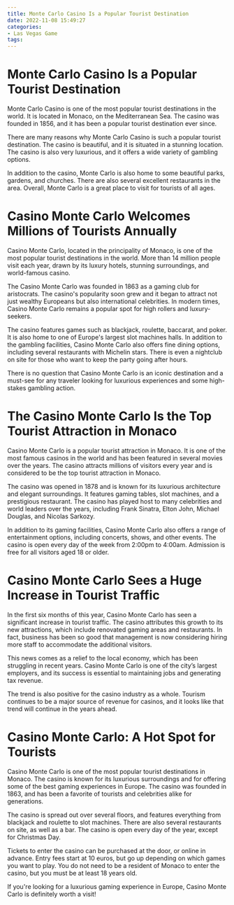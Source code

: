 ```yaml
---
title: Monte Carlo Casino Is a Popular Tourist Destination 
date: 2022-11-08 15:49:27
categories:
- Las Vegas Game
tags:
---
```



#  Monte Carlo Casino Is a Popular Tourist Destination 

Monte Carlo Casino is one of the most popular tourist destinations in the world. It is located in Monaco, on the Mediterranean Sea. The casino was founded in 1856, and it has been a popular tourist destination ever since.

There are many reasons why Monte Carlo Casino is such a popular tourist destination. The casino is beautiful, and it is situated in a stunning location. The casino is also very luxurious, and it offers a wide variety of gambling options.

In addition to the casino, Monte Carlo is also home to some beautiful parks, gardens, and churches. There are also several excellent restaurants in the area. Overall, Monte Carlo is a great place to visit for tourists of all ages.

#  Casino Monte Carlo Welcomes Millions of Tourists Annually 

Casino Monte Carlo, located in the principality of Monaco, is one of the most popular tourist destinations in the world. More than 14 million people visit each year, drawn by its luxury hotels, stunning surroundings, and world-famous casino.

The Casino Monte Carlo was founded in 1863 as a gaming club for aristocrats. The casino's popularity soon grew and it began to attract not just wealthy Europeans but also international celebrities. In modern times, Casino Monte Carlo remains a popular spot for high rollers and luxury-seekers.

The casino features games such as blackjack, roulette, baccarat, and poker. It is also home to one of Europe's largest slot machines halls. In addition to the gambling facilities, Casino Monte Carlo also offers fine dining options, including several restaurants with Michelin stars. There is even a nightclub on site for those who want to keep the party going after hours.

There is no question that Casino Monte Carlo is an iconic destination and a must-see for any traveler looking for luxurious experiences and some high-stakes gambling action.

#  The Casino Monte Carlo Is the Top Tourist Attraction in Monaco 

Casino Monte Carlo is a popular tourist attraction in Monaco. It is one of the most famous casinos in the world and has been featured in several movies over the years. The casino attracts millions of visitors every year and is considered to be the top tourist attraction in Monaco. 

The casino was opened in 1878 and is known for its luxurious architecture and elegant surroundings. It features gaming tables, slot machines, and a prestigious restaurant. The casino has played host to many celebrities and world leaders over the years, including Frank Sinatra, Elton John, Michael Douglas, and Nicolas Sarkozy. 

In addition to its gaming facilities, Casino Monte Carlo also offers a range of entertainment options, including concerts, shows, and other events. The casino is open every day of the week from 2:00pm to 4:00am. Admission is free for all visitors aged 18 or older.

#  Casino Monte Carlo Sees a Huge Increase in Tourist Traffic 

In the first six months of this year, Casino Monte Carlo has seen a significant increase in tourist traffic. The casino attributes this growth to its new attractions, which include renovated gaming areas and restaurants. In fact, business has been so good that management is now considering hiring more staff to accommodate the additional visitors.

This news comes as a relief to the local economy, which has been struggling in recent years. Casino Monte Carlo is one of the city’s largest employers, and its success is essential to maintaining jobs and generating tax revenue.

The trend is also positive for the casino industry as a whole. Tourism continues to be a major source of revenue for casinos, and it looks like that trend will continue in the years ahead.

#  Casino Monte Carlo: A Hot Spot for Tourists

Casino Monte Carlo is one of the most popular tourist destinations in Monaco. The casino is known for its luxurious surroundings and for offering some of the best gaming experiences in Europe. The casino was founded in 1863, and has been a favorite of tourists and celebrities alike for generations.

The casino is spread out over several floors, and features everything from blackjack and roulette to slot machines. There are also several restaurants on site, as well as a bar. The casino is open every day of the year, except for Christmas Day.

Tickets to enter the casino can be purchased at the door, or online in advance. Entry fees start at 10 euros, but go up depending on which games you want to play. You do not need to be a resident of Monaco to enter the casino, but you must be at least 18 years old.

If you're looking for a luxurious gaming experience in Europe, Casino Monte Carlo is definitely worth a visit!